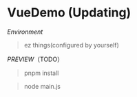 # VueDemo (Updating)

*Environment*

>ez things(configured by yourself)

*PREVIEW*（TODO）

>pnpm install

>node main.js